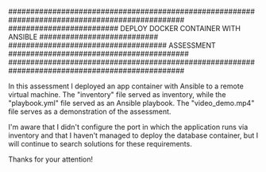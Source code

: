 ################################################################################################
#########################    DEPLOY DOCKER CONTAINER WITH ANSIBLE    ###########################
####################################    ASSESSMENT     #########################################
################################################################################################

In this assessment I deployed an app container with Ansible to a remote virtual machine.
The "inventory" file served as inventory, while the "playbook.yml" file served as an Ansible playbook.
The "video_demo.mp4" file serves as a demonstration of the assessment.

I'm aware that I didn't configure the port in which the application runs via inventory and that
I haven't managed to deploy the database container, but I will continue to search solutions
for these requirements.

Thanks for your attention!

